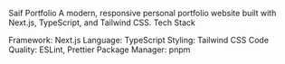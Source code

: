 Saif Portfolio
A modern, responsive personal portfolio website built with Next.js, TypeScript, and Tailwind CSS.
Tech Stack

Framework: Next.js
Language: TypeScript
Styling: Tailwind CSS
Code Quality: ESLint, Prettier
Package Manager: pnpm
